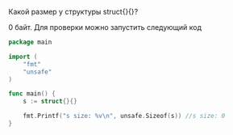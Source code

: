 Какой размер у структуры struct{}{}?

0 байт. Для проверки можно запустить следующий код
```go
package main

import (
    "fmt"
    "unsafe"
)

func main() {
    s := struct{}{}

    fmt.Printf("s size: %v\n", unsafe.Sizeof(s)) //s size: 0
}
```
